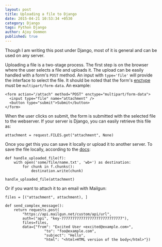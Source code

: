 ```yaml
---
layout: post
title: Uploading a file to Django
date: 2015-04-21 10:53:34 +0530
category: Django
tags: Python Django
author: Ajoy Oommen
published: true
---
```

Though I am writing this post under Django, most of it is general and can be used on any server.

Uploading a file is a two-stage process. The first step is on the browser where the user selects a file and uploads it. The upload can be easily handled with a form's `POST` method. An input with `type='file'` will provide the interface to select the file. It should be noted that the form's [enctype][1] must be `multipart/form-data`. An example:

    <form action="/attach" method="POST" enctype="multipart/form-data">
      <input type="file" name="attachment" />
      <button type="submit">Submit</button>
    </form>

When the user clicks on submit, the form is submitted with the selected file to the webserver. If your server is Django, you can easily retrieve this file as:

    attachment = request.FILES.get("attachment", None)

Once you get this you can save it locally or upload it to another server. To save the file locally, according to the [docs][2]:

    def handle_uploaded_file(f):
        with open('some/file/name.txt', 'wb+') as destination:
            for chunk in f.chunks():
                destination.write(chunk)

    handle_uploaded_file(attachment)

Or if you want to attach it to an email with Mailgun:

    files = [("attachment", attachment), ]

    def send_complex_message():
        return requests.post(
            "https://api.mailgun.net/custom/api/url",
            auth=("api", "key-7777777777777777777777777777"),
            files=files,
            data={"from": "Excited User <excited@example.com>",
                      "to": "foo@example.com",
                      "subject": "Hello",
                      "html": "<html>HTML version of the body</html>"})

[1]: http://stackoverflow.com/a/4526286/1761793
[2]: https://docs.djangoproject.com/en/1.8/topics/http/file-uploads/